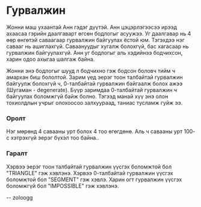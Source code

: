 Гурвалжин
=========
Жонни маш ухаантай Анн гэдэг дүүтэй. Анн цэцэрлэгээсээ ирээд ахаасаа гэрийн
даалгаварт өгсөн бодлогыг асуужээ. Уг даалгавар нь 4 өөр өнгөтэй саваагаар
гурвалжин байгуулах ёстой юм. Тэгэхдээ нэг савааг нь ашиглахгүй. Саваануудыг
хугалж болохгүй, бас хагасаар нь гурвалжин байгуулахгүй. Анн уг бодлогыг аль
хэдийнээ бодчихсон, харин одоо ахыгаа шалгаж байна.

Жонни энэ бодлогыг шууд л бодчихно гэж бодсон боловч тийм ч амархан биш
бололтой. Зарим үед эерэг тоон талбайтай гурвалжин байгуулж болохгүй ч,
0-талбайтай гурвалжин байгаалж болох ажээ (Шугаман - degenerate). Бүүр заримдаа
0-талбайтай гурвалжин ч байгуулах боломжгүй байж болно. Тэгээд манай хүү энэ
олон тохиолдлын учрыг олохоосоо залхуураад, таниас тусламж гуйж ээ.


### Оролт
Нэг мөрөнд $4$ савааны урт болох $4$ тоо өгөгдөнө. Аль ч савааны урт $100$-с
хэтрэхгүй эерэг бүхэл тоо байна..


### Гаралт
Хэрвээ эерэг тоон талбайтай гурвалжин үүсгэх боломжтой бол "TRIANGLE" гэж
хэвлэнэ. Хэрвээ 0-талбайтай гурвалжин үүсгэх боломжтой бол "SEGMENT" гэж хэвлэ.
Харин огт гурвалжин үүсгэх боломжгүй бол "IMPOSSIBLE" гэж хэвлэнэ.

-- zoloogg
